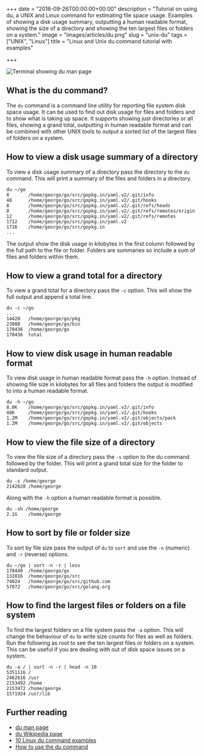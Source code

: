 +++
date = "2016-09-26T00:00:00+00:00"
description = "Tutorial on using du, a UNIX and Linux command for estimating file space usage. Examples of showing a disk usage summary, outputting a human readable format, showing the size of a directory and showing the ten largest files or folders on a system."
image = "images/articles/du.png"
slug = "unix-du"
tags = ["UNIX", "Linux"]
title = "Linux and Unix du command tutorial with examples"

+++

![Terminal showing du man page][2]

## What is the du command?

The `du` command is a command line utility for reporting file system disk space usage. It can be used to find out disk usage for files and folders and to show what is taking up space. It supports showing just directories or all files, showing a grand total, outputting in human readable format and can be combined with other UNIX tools to output a sorted list of the largest files of folders on a system. 

## How to view a disk usage summary of a directory

To view a disk usage summary of a directory pass the directory to the `du` command. This will print a summary of the files and folders in a directory.

    du ~/go
    8       /home/george/go/src/gopkg.in/yaml.v2/.git/info
    48      /home/george/go/src/gopkg.in/yaml.v2/.git/hooks
    8       /home/george/go/src/gopkg.in/yaml.v2/.git/refs/heads
    8       /home/george/go/src/gopkg.in/yaml.v2/.git/refs/remotes/origin
    12      /home/george/go/src/gopkg.in/yaml.v2/.git/refs/remotes
    1712    /home/george/go/src/gopkg.in/yaml.v2
    1716    /home/george/go/src/gopkg.in
    ...

The output show the disk usage in kilobytes in the first column followed by the full path to the file or folder. Folders are summaries so include a sum of files and folders within them.

## How to view a grand total for a directory

To view a grand total for a directory pass the `-c` option. This will show the full output and append a total line.

    du -c ~/go
    ...
    14420   /home/george/go/pkg
    23088   /home/george/go/bin
    170436  /home/george/go
    170436  total

## How to view disk usage in human readable format

To view disk usage in human readable format pass the `-h` option. Instead of showing file size in kilobytes for all files and folders the output is modified to into a human readable format.

    du -h ~/go
    8.0K    /home/george/go/src/gopkg.in/yaml.v2/.git/info
    48K     /home/george/go/src/gopkg.in/yaml.v2/.git/hooks
    1.2M    /home/george/go/src/gopkg.in/yaml.v2/.git/objects/pack
    1.2M    /home/george/go/src/gopkg.in/yaml.v2/.git/objects


## How to view the file size of a directory

To view the file size of a directory pass the `-s` option to the du command followed by the folder. This will print a grand total size for the folder to standard output. 

    du -s /home/george
    2142628 /home/george

Along with the `-h` option a human readable format is possible.

    du -sh /home/george
    2.1G    /home/george

## How to sort by file or folder size

To sort by file size pass the output of `du` to `sort` and use the `-n` (numeric) and `-r` (reverse) options.

    du ~/go | sort -n -r | less
    170440  /home/george/go
    132816  /home/george/go/src
    74024   /home/george/go/src/github.com
    57072   /home/george/go/src/golang.org

## How to find the largest files or folders on a file system

To find the largest folders on a file system pass the `-a` option. This will change the behaviour of `du` to write size counts for files as well as folders. Run the following as root to see the ten largest files or folders on a system. This can be useful if you are dealing with out of disk space issues on a system. 

    du -a / | sort -n -r | head -n 10
    5351116 /
    2462616 /usr
    2153492 /home
    2153472 /home/george
    1571924 /usr/lib

## Further reading 
* [du man page][1]
* [du Wikipedia page][3]
* [10 Linux du command examples][4]
* [How to use the du command][5]

[1]: http://linux.die.net/man/1/du
[2]: /images/articles/du.png "Linux and Unix du command"
[3]: https://en.wikipedia.org/wiki/Du_(Unix)
[4]: http://www.thegeekstuff.com/2012/06/du-command-examples
[5]: http://www.linfo.org/du.html

